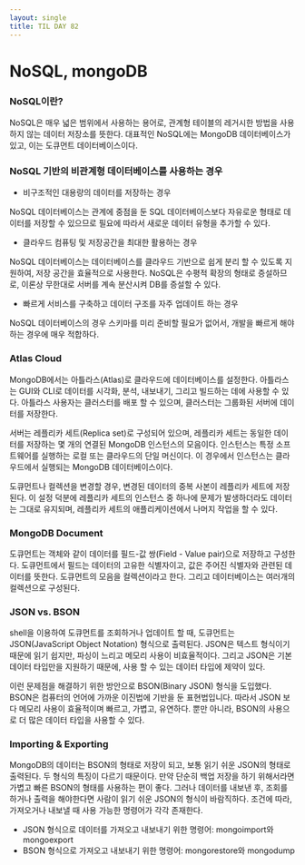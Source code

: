 ```yaml
---
layout: single
title: TIL DAY 82
---
```

# NoSQL, mongoDB

### NoSQL이란?

NoSQL은 매우 넓은 범위에서 사용하는 용어로, 관계형 테이블의 레거시한 방법을 사용하지 않는 데이터 저장소를 뜻한다. 대표적인 NoSQL에는 MongoDB 데이터베이스가 있고, 이는 도큐먼트 데이터베이스이다.

### NoSQL 기반의 비관계형 데이터베이스를 사용하는 경우

- 비구조적인 대용량의 데이터를 저장하는 경우

NoSQL 데이터베이스는 관계에 중점을 둔 SQL 데이터베이스보다 자유로운 형태로 데이터를 저장할 수 있으므로 필요에 따라서 새로운 데이터 유형을 추가할 수 있다.

- 클라우드 컴퓨팅 및 저장공간을 최대한 활용하는 경우

NoSQL 데이터베이스는 데이터베이스를 클라우드 기반으로 쉽게 분리 할 수 있도록 지원하여, 저장 공간을 효율적으로 사용한다. NoSQL은 수평적 확장의 형태로 증설하므로, 이론상 무한대로 서버를 계속 분산시켜 DB를 증설할 수 있다.

- 빠르게 서비스를 구축하고 데이터 구조를 자주 업데이트 하는 경우

NoSQL 데이터베이스의 경우 스키마를 미리 준비할 필요가 없어서, 개발을 빠르게 해야하는 경우에 매우 적합하다.

### Atlas Cloud

MongoDB에서는 아틀라스(Atlas)로 클라우드에 데이터베이스를 설정한다. 아틀라스는 GUI와 CLI로 데이터를 시각화, 분석, 내보내기, 그리고 빌드하는 데에 사용할 수 있다. 아틀라스 사용자는 클러스터를 배포 할 수 있으며, 클러스터는 그룹화된 서버에 데이터를 저장한다.

서버는 레플리카 세트(Replica set)로 구성되어 있으며, 레플리카 세트는 동일한 데이터를 저장하는 몇 개의 연결된 MongoDB 인스턴스의 모음이다. 인스턴스는 특정 소프트웨어를 실행하는 로컬 또는 클라우드의 단일 머신이다. 이 경우에서 인스턴스는 클라우드에서 실행되는 MongoDB 데이터베이스이다.

도큐먼트나 컬렉션을 변경할 경우, 변경된 데이터의 중복 사본이 레플리카 세트에 저장된다. 이 설정 덕분에 레플리카 세트의 인스턴스 중 하나에 문제가 발생하더라도 데이터는 그대로 유지되며, 레플리카 세트의 애플리케이션에서 나머지 작업을 할 수 있다.

### MongoDB Document

도큐먼트는 객체와 같이 데이터를 필드-값 쌍(Field - Value pair)으로 저장하고 구성한다. 도큐먼트에서 필드는 데이터의 고유한 식별자이고, 값은 주어진 식별자와 관련된 데이터를 뜻한다. 도큐먼트의 모음을 컬렉션이라고 한다. 그리고 데이터베이스는 여러개의 컬렉션으로 구성된다.

### JSON vs. BSON

shell을 이용하여 도큐먼트를 조회하거나 업데이트 할 때, 도큐먼트는 JSON(JavaScript Object Notation) 형식으로 출력된다. JSON은 텍스트 형식이기 때문에 읽기 쉽지만, 파싱이 느리고 메모리 사용이 비효율적이다. 그리고 JSON은 기본 데이터 타입만을 지원하기 때문에, 사용 할 수 있는 데이터 타입에 제약이 있다.

이런 문제점을 해결하기 위한 방안으로 BSON(Binary JSON) 형식을 도입했다. BSON은 컴퓨터의 언어에 가까운 이진법에 기반을 둔 표현법입니다. 따라서 JSON 보다 메모리 사용이 효율적이며 빠르고, 가볍고, 유연하다. 뿐만 아니라, BSON의 사용으로 더 많은 데이터 타입을 사용할 수 있다.

### Importing & Exporting

MongoDB의 데이터는 BSON의 형태로 저장이 되고, 보통 읽기 쉬운 JSON의 형태로 출력된다. 두 형식의 특징이 다르기 때문이다. 만약 단순히 백업 저장을 하기 위해서라면 가볍고 빠른 BSON의 형태를 사용하는 편이 좋다. 그러나 데이터를 내보낸 후, 조회를 하거나 출력을 해야한다면 사람이 읽기 쉬운 JSON의 형식이 바람직하다. 조건에 따라, 가져오거나 내보낼 때 사용 가능한 명령어가 각각 존재한다.

- JSON 형식으로 데이터를 가져오고 내보내기 위한 명령어: mongoimport와 mongoexport
- BSON 형식으로 가져오고 내보내기 위한 명령어: mongorestore와 mongodump
